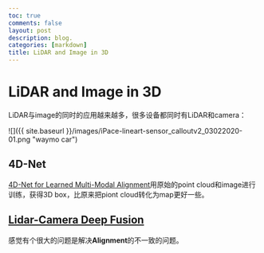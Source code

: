 ```yaml
---
toc: true
comments: false
layout: post
description: blog.
categories: [markdown]
title: LiDAR and Image in 3D
---
```

# LiDAR and Image in 3D

LiDAR与image的同时的应用越来越多，很多设备都同时有LiDAR和camera：

![]({{ site.baseurl }}/images/iPace-lineart-sensor_calloutv2_03022020-01.png "waymo car")


## 4D-Net
[4D-Net for Learned Multi-Modal Alignment](https://ai.googleblog.com/2022/02/4d-net-learning-multi-modal-alignment.html)用原始的point cloud和image进行训练，获得3D box，比原来把piont cloud转化为map更好一些。



## [Lidar-Camera Deep Fusion](http://ai.googleblog.com/2022/04/lidar-camera-deep-fusion-for-multi.html)

感觉有个很大的问题是解决**Alignment**的不一致的问题。

